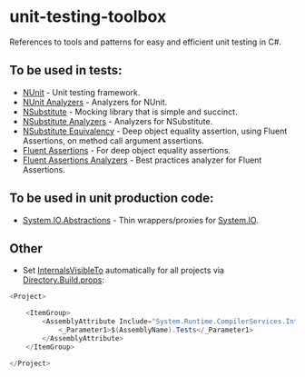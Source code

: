 # unit-testing-toolbox

References to tools and patterns for easy and efficient unit testing in C#.

## To be used in tests:

- [NUnit](https://nunit.org/) - Unit testing framework.
- [NUnit Analyzers](https://github.com/nunit/nunit.analyzers) - Analyzers for NUnit.
- [NSubstitute](https://nsubstitute.github.io/) - Mocking library that is simple and succinct.
- [NSubstitute Analyzers](https://github.com/nsubstitute/NSubstitute.Analyzers) - Analyzers for NSubstitute.
- [NSubstitute Equivalency](https://github.com/ModernRonin/NSubstitute.Equivalency) - Deep object equality assertion, using Fluent Assertions, on method call argument assertions.
- [Fluent Assertions](https://fluentassertions.com/) - For deep object equality assertions.
- [Fluent Assertions Analyzers](https://github.com/fluentassertions/fluentassertions.analyzers) - Best practices analyzer for Fluent Assertions.

## To be used in unit production code:

- [System.IO.Abstractions](https://github.com/TestableIO/System.IO.Abstractions) - Thin wrappers/proxies for [System.IO](https://learn.microsoft.com/en-us/dotnet/api/system.io?view=net-7.0).

## Other

- Set [InternalsVisibleTo](https://learn.microsoft.com/en-us/dotnet/api/system.runtime.compilerservices.internalsvisibletoattribute?view=net-7.0) automatically for all projects via [Directory.Build.props](https://learn.microsoft.com/en-us/visualstudio/msbuild/customize-by-directory?view=vs-2022):

```c#
<Project>

    <ItemGroup>
        <AssemblyAttribute Include="System.Runtime.CompilerServices.InternalsVisibleTo">
            <_Parameter1>$(AssemblyName).Tests</_Parameter1>
        </AssemblyAttribute>
    </ItemGroup>

</Project>
```